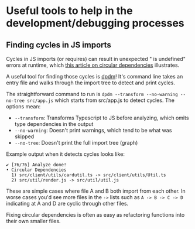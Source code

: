 # Useful tools to help in the development/debugging processes

## Finding cycles in JS imports

Cycles in JS imports (or requires) can result in unexpected "<function> is undefined" errors at runtime, which
[this article on circular dependencies](https://medium.com/visual-development/how-to-fix-nasty-circular-dependency-issues-once-and-for-all-in-javascript-typescript-a04c987cf0de) illustrates.

A useful tool for finding those cycles is [dpdm](https://github.com/acrazing/dpdm)! It's command line takes an entry file and walks through the import tree to detect and print cycles.

The straightforward command to run is `dpdm --transform --no-warning --no-tree src/app.js` which starts from src/app.js to detect cycles. The options mean:

- `--transform`: Transforms Typescript to JS before analyzing, which omits type dependencies in the output
- `--no-warning`: Doesn't print warnings, which tend to be what was skipped
- `--no-tree`: Doesn't print the full import tree (graph)

Example output when it detects cycles looks like:

```
✔ [76/76] Analyze done!
• Circular Dependencies
  1) src/client/utils/cardutil.ts -> src/client/utils/Util.ts
  2) src/util/render.js -> src/util/util.js
```

These are simple cases where file A and B both import from each other. In worse cases you'd see more files in the `->` lists such as `A -> B -> C -> D` indicating at A and D are cyclic through other files.

Fixing circular dependencies is often as easy as refactoring functions into their own smaller files.
